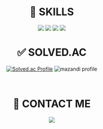 
# <div align="center"> 🏹 SKILLS </div>
<div align="center">
<img src="https://img.shields.io/badge/C++-00599C?style=for-the-badge&logo=Cplusplus&logoColor=white"> <img src="https://img.shields.io/badge/Java-FF160B?style=for-the-badge&logo=OpenJDK&logoColor=white"> <img src="https://img.shields.io/badge/Spring-6DB33F?style=for-the-badge&logo=Spring&logoColor=white"> <img src="https://img.shields.io/badge/MySQL-4479A1?style=for-the-badge&logo=MySQL&logoColor=white">

<br>
  
# <div align="center"> ✅ SOLVED.AC </div>

[![Solved.ac Profile](http://mazassumnida.wtf/api/generate_badge?boj=sungwon326)](https://solved.ac/sungwon326)
![mazandi profile](http://mazandi.herokuapp.com/api?handle=sungwon326&theme=dark)

<br>

# <div align="center"> 💬 CONTACT ME </div>
<a href="meteorfish.blog"><img src="https://img.shields.io/badge/TISTORY-FF7F00?style=flat-square&logo=tistory&logoColor=white"/></a>

